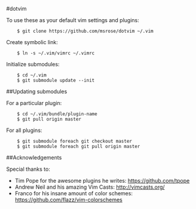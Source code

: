 #dotvim

To use these as your default vim settings and plugins:

        $ git clone https://github.com/msrose/dotvim ~/.vim

Create symbolic link:

        $ ln -s ~/.vim/vimrc ~/.vimrc

Initialize submodules:

        $ cd ~/.vim
        $ git submodule update --init

##Updating submodules

For a particular plugin:

        $ cd ~/.vim/bundle/plugin-name
        $ git pull origin master

For all plugins:

        $ git submodule foreach git checkout master
        $ git submodule foreach git pull origin master

##Acknowledgements

Special thanks to:

* Tim Pope for the awesome plugins he writes: https://github.com/tpope
* Andrew Neil and his amazing Vim Casts: http://vimcasts.org/
* Franco for his insane amount of color schemes: https://github.com/flazz/vim-colorschemes
